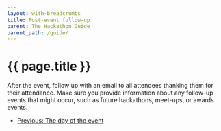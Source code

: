 ```yaml
---
layout: with-breadcrumbs
title: Post-event follow-up
parent: The Hackathon Guide
parent_path: /guide/
---
```


# {{ page.title }}

After the event, follow up with an email to all attendees thanking them for their attendance. Make sure you provide information about any follow-up events that might occur, such as future hackathons, meet-ups, or awards events.

<ul class="pager">
  <li><a href="/guide/day-of.html">Previous: The day of the event</a></li>
</ul>
